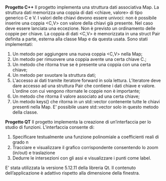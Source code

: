 ****Progetto C++****
Il progetto implementa una struttura dati associativa Map. 
La struttura dati memorizza una coppia di dati <chiave, valore> di tipo generico C e V.
I valori delle chiavi devono essere univoci: non è possibile inserire una
coppia <C,V> con valore della chiavi già presente. Nel caso deve essere lanciata
una eccezione. Non è previsto un ordinamento delle coppie per chiave.
La coppia di dati <C,V> è memorizzata in una struct Pair definita a parte, esterna alla classe Map e da questa usata.
Sono stati implementati:
1. Un metodo per aggiungere una nuova coppia <C,V> nella Map;
2. Un metodo per rimuovere una coppia avente una certa chiave C.;
3. Un metodo che ritorna true se è presente una coppia con una certa chiave;
4. Un metodo per svuotare la struttura dati;
5. L'accesso ai dati tramite iteratore forward in sola lettura. L’iteratore deve
dare accesso ad una struttura Pair che contiene i dati chiave e valore.
L’ordine con cui vengono ritornate le coppie non è importante;
6. Un metodo che ritorna il valore associato ad una certa chiave;
7. Un metodo keys() che ritorna in un std::vector contenente tutte le
chiavi presenti nella Map. E’ possibile usare std::vector solo in questo
metodo della classe.

****Progetto QT****
Il progetto implementa la creazione di un’interfaccia per lo studio di funzioni.
L'interfaccia consente di:

1. Specificare testualmente una funzione polinomiale a coefficienti reali di grado n
2. Tracciare e visualizzare il grafico corrispondente consentendo lo zoom (in/out) e traslazione
3. Dedurre le intersezioni con gli assi e visualizzare i punti come label.

E' stata utilizzata la versione 5.12.11 della libreria Qt.
Il contenuto dell’applicazione è adattivo rispetto alla dimensione della finestra.
